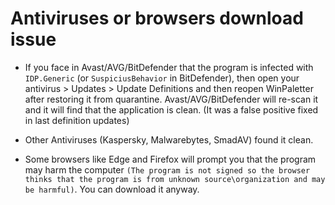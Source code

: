 # Antiviruses or browsers download issue

- If you face in Avast/AVG/BitDefender that the program is infected with `IDP.Generic` (or `SuspiciusBehavior` in BitDefender), then open your antivirus > Updates > Update Definitions and then reopen WinPaletter after restoring it from quarantine. Avast/AVG/BitDefender will re-scan it and it will find that the application is clean. (It was a false positive fixed in last definition updates)

- Other Antiviruses (Kaspersky, Malwarebytes, SmadAV) found it clean.

- Some browsers like Edge and Firefox will prompt you that the program may harm the computer `(The program is not signed so the browser thinks that the program is from unknown source\organization and may be harmful)`. You can download it anyway.
